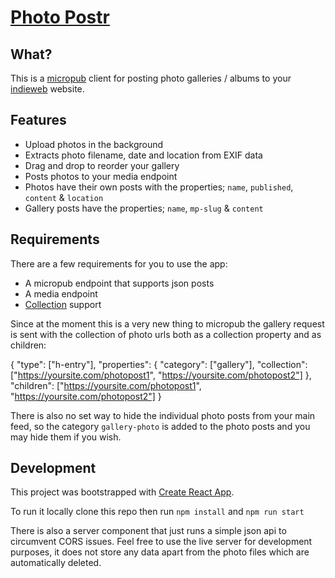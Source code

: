 # [Photo Postr](https://photo.postrchild.com)

## What?

This is a [micropub](https://indieweb.org/micropub) client for posting photo galleries / albums to your [indieweb](https://indieweb.org) website.

## Features

- Upload photos in the background
- Extracts photo filename, date and location from EXIF data
- Drag and drop to reorder your gallery
- Posts photos to your media endpoint
- Photos have their own posts with the properties; `name`, `published`, `content` & `location` 
- Gallery posts have the properties; `name`, `mp-slug` & `content`

## Requirements

There are a few requirements for you to use the app:

- A micropub endpoint that supports json posts
- A media endpoint
- [Collection](https://indieweb.org/collection) support

Since at the moment this is a very new thing to micropub the gallery request is sent with the collection of photo urls both as a collection property and as children:

  {
    "type": ["h-entry"],
    "properties": {
        "category": ["gallery"],
        "collection": ["https://yoursite.com/photopost1", "https://yoursite.com/photopost2"]
    },
    "children": ["https://yoursite.com/photopost1", "https://yoursite.com/photopost2"]
  }

There is also no set way to hide the individual photo posts from your main feed, so the category `gallery-photo` is added to the photo posts and you may hide them if you wish.

## Development

This project was bootstrapped with [Create React App](https://github.com/facebookincubator/create-react-app).

To run it locally clone this repo then run `npm install` and `npm run start`

There is also a server component that just runs a simple json api to circumvent CORS issues. Feel free to use the live server for development purposes, it does not store any data apart from the photo files which are automatically deleted.